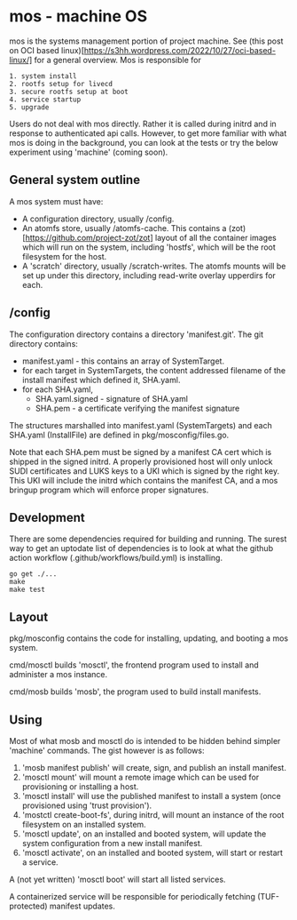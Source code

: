 # mos - machine OS

mos is the systems management portion of project machine.  See
(this post on OCI based linux)[https://s3hh.wordpress.com/2022/10/27/oci-based-linux/]
for a general overview.  Mos is responsible for

	1. system install
	2. rootfs setup for livecd
	3. secure rootfs setup at boot
	4. service startup
	5. upgrade

Users do not deal with mos directly.  Rather it is called during
initrd and in response to authenticated api calls.  However, to
get more familiar with what mos is doing in the background, you
can look at the tests or try the below experiment using 'machine'
(coming soon).

## General system outline

A mos system must have:

* A configuration directory, usually /config.
* An atomfs store, usually /atomfs-cache.  This contains a (zot)[https://github.com/project-zot/zot] layout of all the container images which will run on the system, including 'hostfs', which will be the root filesystem for the host.
* A 'scratch' directory, usually /scratch-writes.  The atomfs mounts will be set up under this directory, including read-write overlay upperdirs for each.

## /config

The configuration directory contains a directory 'manifest.git'.  The
git directory contains:

* manifest.yaml - this contains an array of SystemTarget.
* for each target in SystemTargets, the content addressed filename of the install manifest which defined it, SHA.yaml.
* for each SHA.yaml,
  * SHA.yaml.signed - signature of SHA.yaml
  * SHA.pem - a certificate verifying the manifest signature

The structures marshalled into manifest.yaml (SystemTargets) and each SHA.yaml
(InstallFile) are defined in pkg/mosconfig/files.go.

Note that each SHA.pem must be signed by a manifest CA cert which
is shipped in the signed initrd.  A properly provisioned host will only
unlock SUDI certificates and LUKS keys to a UKI which is signed by the
right key.  This UKI will include the initrd which contains the manifest
CA, and a mos bringup program which will enforce proper signatures.

## Development

There are some dependencies required for building and running.  The surest
way to get an uptodate list of dependencies is to look at what the github
action workflow (.github/workflows/build.yml) is installing.

```
go get ./...
make
make test
```

## Layout

pkg/mosconfig contains the code for installing, updating, and booting a mos
system.

cmd/mosctl builds 'mosctl', the frontend program used to install and administer
a mos instance.

cmd/mosb builds 'mosb', the program used to build install manifests.

## Using

Most of what mosb and mosctl do is intended to be hidden behind simpler
'machine' commands.  The gist however is as follows:

1. 'mosb manifest publish' will create, sign, and publish an install
   manifest.
2. 'mosctl mount' will mount a remote image which can be used for provisioning
   or installing a host.
3. 'mosctl install' will use the published manifest to install a system (once
   provisioned using 'trust provision').
4. 'mostctl create-boot-fs', during initrd,  will mount an instance of the root
   filesystem on an installed system.
5. 'mosctl update', on an installed and booted system, will update the system
   configuration from a new install manifest.
6. 'mosctl activate', on an installed and booted system, will start or restart
   a service.

A (not yet written) 'mosctl boot' will start all listed services.

A containerized service will be responsible for periodically fetching
(TUF-protected) manifest updates.
